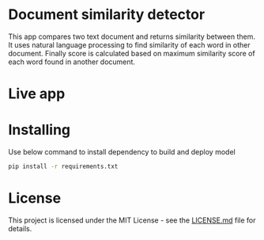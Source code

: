 # Document similarity detector

This app compares two text document and returns similarity between them. It uses natural language processing to find similarity of each word in other document. Finally score is calculated based on maximum similarity score of each word found in another document.

# Live app



# Installing

Use below command to install dependency to build and deploy model
```bash
pip install -r requirements.txt
```

# License

This project is licensed under the MIT License - see the [LICENSE.md](https://github.com/ashishchoure23/document-similarity/blob/master/LICENSE.md) file for details.

